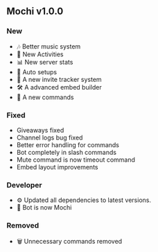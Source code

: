 ## Mochi v1.0.0

### New
* 🎶 Better music system
* 🎉 New Activities
* 📊 New server stats
* 🤖 Auto setups
* 🎉 A new invite tracker system
* 🛠️ A advanced embed builder
* 📜 A new commands

### Fixed
* Giveaways fixed
* Channel logs bug fixed
* Better error handling for commands
* Bot completely in slash commands
* Mute command is now timeout command
* Embed layout improvements

### Developer
* ⚙️ Updated all dependencies to latest versions.
* 🤖 Bot is now Mochi

### Removed
* 🗑️ Unnecessary commands removed


